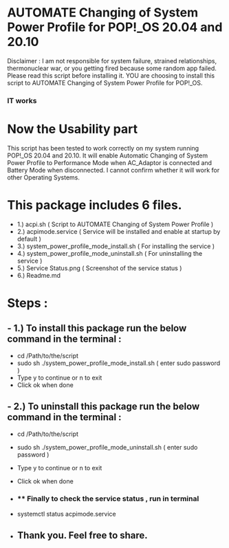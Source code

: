 # AUTOMATE Changing of System Power Profile for POP!_OS 20.04 and 20.10 

Disclaimer : I am not responsible for system failure, strained relationships, thermonuclear war, or you getting fired because some random app failed. Please read this script before installing it. YOU are choosing to install this script to AUTOMATE Changing of System Power Profile for POP!_OS.

### IT works 

# Now the Usability part 

This script has been tested to work correctly on my system running POP!_OS 20.04 and 20.10. It will enable Automatic Changing of System Power Profile to Performance Mode when AC_Adaptor is connected and Battery Mode when disconnected. I cannot confirm whether it will work for other Operating Systems.

# This package includes 6 files. 
- 1.) acpi.sh ( Script to AUTOMATE Changing of System Power Profile )
- 2.) acpimode.service ( Service will be installed and enable at startup by default )
- 3.) system_power_profile_mode_install.sh ( For installing the service )
- 4.) system_power_profile_mode_uninstall.sh ( For uninstalling the service ) 
- 5.) Service Status.png ( Screenshot of the service status )
- 6.) Readme.md 


# Steps :

## - 1.) To install this package run the below command in the terminal :

- cd /Path/to/the/script 
- sudo sh ./system_power_profile_mode_install.sh ( enter sudo password )
- Type y to continue or n  to exit 
- Click ok when done 

## - 2.) To uninstall this package run the below command in the terminal : 

- cd /Path/to/the/script 
- sudo sh ./system_power_profile_mode_uninstall.sh ( enter sudo password )
- Type y to continue or n  to exit 
- Click ok when done 

- ### ** Finally to check the service status , run in terminal 
- systemctl status acpimode.service

- ## Thank you. Feel free to share. 
